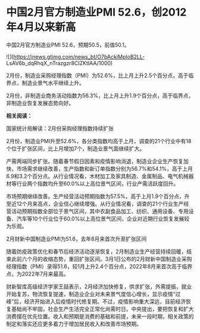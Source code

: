 # 中国2月官方制造业PMI 52.6，创2012年4月以来新高

中国2月官方制造业PMI 52.6，预期50.5，前值50.1。

![](https://inews.gtimg.com/news_bt/O7bAckiMpIoB2LL-
LsAV6b_dqRhqX_nTrazgzr8CIZKtIAA/1000)

2月份，制造业采购经理指数（PMI）为52.6%，比上月上升2.5个百分点，高于临界点，制造业景气水平继续上升。

2月份，非制造业商务活动指数为56.3%，比上月上升1.9个百分点，高于临界点，非制造业恢复发展态势向好。

**相关阅读：**

国家统计局解读：2月份采购经理指数持续扩张

2月份，制造业PMI升至52.6%，各分类指数均高于上月，调查的21个行业中有18个位于扩张区间，比上月增加7个，制造业景气面继续扩大。

产需两端同步扩张。随着春节假日因素和疫情影响消退，制造业企业生产恢复加快，市场需求继续改善，生产指数和新订单指数分别为56.7%和54.1%，高于上月6.9和3.2个百分点。从行业情况看，木材加工及家具制造、金属制品、电气机械器材等行业两个指数均升至60.0%以上高位景气区间，行业产需活跃度回升。

市场预期继续改善。生产经营活动预期指数为57.5%，高于上月1.9个百分点，升至近12个月来高点，企业信心继续增强。从行业情况看，调查的21个行业生产经营活动预期指数全部位于景气区间，其中农副食品加工、纺织、通用设备、专用设备、汽车等10个行业位于60.0%以上高位景气区间，企业对近期行业恢复发展较为乐观。

2月财新中国制造业PMI为51.6，去年8月来首次升至扩张区间

随着防疫政策优化和春节后经济活动逐渐恢复，2月制造业生产经营持续回暖，结束此前六个月的收缩态势，重回扩张区间。3月1日公布的2月财新中国制造业采购经理指数（PMI）录得51.6，较1月上升2.4个百分点，2022年8月来首次高于临界点，为2022年7月来最高。

财新智库高级经济学家王喆表示，2月经济加快修复，供求扩张，外需提振，就业开始复苏，物流恢复提速，制造业企业对未来景气度信心增长，显示疫情“过峰”后，经济开始进入后疫情时代修复期。不过，疫情影响重大深远，目前经济恢复基础尚不牢固，社会生产生活完全正常化尚需时日。中央提出，要把恢复和扩大消费摆在优先位置。收入和预期是消费的基础和前提，未来一段时期，相关政策的制定和落实还应更多着力于增加居民收入和改善市场预期。

